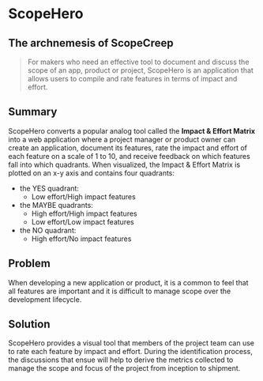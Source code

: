 # ScopeHero

<!-- 
> This material was originally posted [here](http://www.quora.com/What-is-Amazons-approach-to-product-development-and-product-management). It is reproduced here for posterities sake.

There is an approach called "working backwards" that is widely used at Amazon. They work backwards from the customer, rather than starting with an idea for a product and trying to bolt customers onto it. While working backwards can be applied to any specific product decision, using this approach is especially important when developing new products or features.

For new initiatives a product manager typically starts by writing an internal press release announcing the finished product. The target audience for the press release is the new/updated product's customers, which can be retail customers or internal users of a tool or technology. Internal press releases are centered around the customer problem, how current solutions (internal or external) fail, and how the new product will blow away existing solutions.

If the benefits listed don't sound very interesting or exciting to customers, then perhaps they're not (and shouldn't be built). Instead, the product manager should keep iterating on the press release until they've come up with benefits that actually sound like benefits. Iterating on a press release is a lot less expensive than iterating on the product itself (and quicker!).

If the press release is more than a page and a half, it is probably too long. Keep it simple. 3-4 sentences for most paragraphs. Cut out the fat. Don't make it into a spec. You can accompany the press release with a FAQ that answers all of the other business or execution questions so the press release can stay focused on what the customer gets. My rule of thumb is that if the press release is hard to write, then the product is probably going to suck. Keep working at it until the outline for each paragraph flows. 

Oh, and I also like to write press-releases in what I call "Oprah-speak" for mainstream consumer products. Imagine you're sitting on Oprah's couch and have just explained the product to her, and then you listen as she explains it to her audience. That's "Oprah-speak", not "Geek-speak".

Once the project moves into development, the press release can be used as a touchstone; a guiding light. The product team can ask themselves, "Are we building what is in the press release?" If they find they're spending time building things that aren't in the press release (overbuilding), they need to ask themselves why. This keeps product development focused on achieving the customer benefits and not building extraneous stuff that takes longer to build, takes resources to maintain, and doesn't provide real customer benefit (at least not enough to warrant inclusion in the press release).
 -->
 
## The archnemesis of ScopeCreep

  > For makers who need an effective tool to document and discuss the scope of an app, product or project, ScopeHero is an application that allows users to compile and rate features in terms of impact and effort. 

## Summary ##

ScopeHero converts a popular analog tool called the **Impact & Effort Matrix** into a web application where a project manager or product owner can create an application, document its features, rate the impact and effort of each feature on a scale of 1 to 10, and receive feedback on which features fall into which quadrants. When visualized, the Impact & Effort Matrix is plotted on an x-y axis and contains four quadrants: 

* the YES quadrant: 
    - Low effort/High impact features
* the MAYBE quadrants: 
    - High effort/High impact features
    - Low effort/Low impact features
* the NO quadrant:
    - High effort/No impact features

## Problem ##

When developing a new application or product, it is a common to feel that all features are important and it is difficult to manage scope over the development lifecycle. 

## Solution ##

ScopeHero provides a visual tool that members of the project team can use to rate each feature by impact and effort. During the identification process, the discussions that ensue will help to derive the metrics collected to manage the scope and focus of the project from inception to shipment.

<!--
## Quote from You ##
  > A quote from a spokesperson in your company.

## How to Get Started ##
  > Describe how easy it is to get started.

## Customer Quote ##
  > Provide a quote from a hypothetical customer that describes how they experienced the benefit.

## Closing and Call to Action ##
  > Wrap it up and give pointers where the reader should go next.

-->
